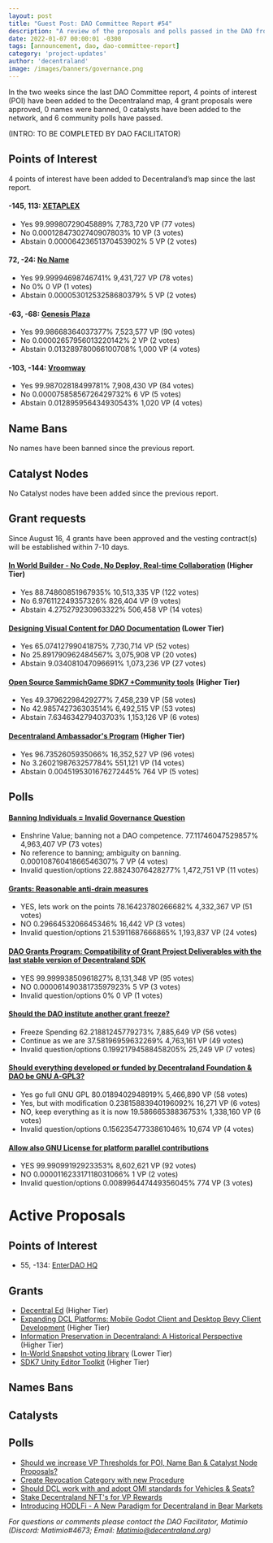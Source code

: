 ```yaml
---
layout: post
title: "Guest Post: DAO Committee Report #54"
description: "A review of the proposals and polls passed in the DAO from August 16 through August 31".
date: 2022-01-07 00:00:01 -0300
tags: [announcement, dao, dao-committee-report]
category: 'project-updates'
author: 'decentraland'
image: /images/banners/governance.png
---
```


In the two weeks since the last DAO Committee report, 4 points of interest (POI) have been added to the Decentraland map, 4 grant proposals were approved, 0 names were banned, 0 catalysts have been added to the network, and 6 community polls have passed.

(INTRO: TO BE COMPLETED BY DAO FACILITATOR)

## Points of Interest
4 points of interest have been added to Decentraland’s map since the last report.


#### -145, 113: [XETAPLEX](https://governance.decentraland.org/proposal/?id=baa7c2d0-415b-11ee-aa49-bbddd046ff94)

* Yes 99.99980729045889% 7,783,720 VP (77 votes)
* No 0.00012847302740907803% 10 VP (3 votes)
* Abstain 0.00006423651370453902% 5 VP (2 votes)


#### 72, -24: [No Name](https://governance.decentraland.org/proposal/?id=f51b4ab0-4136-11ee-aa49-bbddd046ff94)

* Yes 99.99994698746741% 9,431,727 VP (78 votes)
* No 0% 0 VP (1 votes)
* Abstain 0.00005301253258680379% 5 VP (2 votes)


#### -63, -68: [Genesis Plaza](https://governance.decentraland.org/proposal/?id=22336870-37a5-11ee-aec9-fb54fc0c7896)

* Yes 99.98668364037377% 7,523,577 VP (90 votes)
* No 0.00002657956013220142% 2 VP (2 votes)
* Abstain 0.013289780066100708% 1,000 VP (4 votes)


#### -103, -144: [Vroomway](https://governance.decentraland.org/proposal/?id=f8c68cb0-37a4-11ee-aec9-fb54fc0c7896)

* Yes 99.98702818499781% 7,908,430 VP (84 votes)
* No 0.00007585856726429732% 6 VP (5 votes)
* Abstain 0.012895956434930543% 1,020 VP (4 votes)


## Name Bans

No names have been banned since the previous report.

## Catalyst Nodes
No Catalyst nodes have been added since the previous report.


## Grant requests
Since August 16, 4 grants have been approved and the vesting contract(s) will be established within 7-10 days.


#### [In World Builder - No Code, No Deploy, Real-time Collaboration](https://governance.decentraland.org/proposal/?id=ca7784f0-3988-11ee-aec9-fb54fc0c7896) (Higher Tier)

* Yes 88.74860851967935% 10,513,335 VP (122 votes)
* No 6.976112249357326% 826,404 VP (9 votes)
* Abstain 4.275279230963322% 506,458 VP (14 votes)


#### [Designing Visual Content for DAO Documentation](https://governance.decentraland.org/proposal/?id=f5eda870-387b-11ee-aec9-fb54fc0c7896) (Lower Tier)

* Yes 65.07412799041875% 7,730,714 VP (52 votes)
* No 25.891790962484567% 3,075,908 VP (20 votes)
* Abstain 9.034081047096691% 1,073,236 VP (27 votes)


#### [Open Source SammichGame SDK7 +Community tools](https://governance.decentraland.org/proposal/?id=e7399950-35f7-11ee-be2d-676a2489bc16) (Higher Tier)

* Yes 49.37962298429277% 7,458,239 VP (58 votes)
* No 42.985742736303514% 6,492,515 VP (53 votes)
* Abstain 7.634634279403703% 1,153,126 VP (6 votes)


#### [Decentraland Ambassador&#39;s Program](https://governance.decentraland.org/proposal/?id=55a85fd0-3539-11ee-a39d-ef9ca9e669fd) (Higher Tier)

* Yes 96.7352605935066% 16,352,527 VP (96 votes)
* No 3.2602198763257784% 551,121 VP (14 votes)
* Abstain 0.0045195301676272445% 764 VP (5 votes)


## Polls

#### [Banning Individuals = Invalid Governance Question](https://governance.decentraland.org/proposal/?id=5783ce30-43ed-11ee-ab1f-97157a05bdec)

* Enshrine Value; banning not a DAO competence. 77.11746047529857% 4,963,407 VP (73 votes)
* No reference to banning; ambiguity on banning.  0.00010876041866546307% 7 VP (4 votes)
* Invalid question/options 22.88243076428277% 1,472,751 VP (11 votes)


#### [Grants: Reasonable anti-drain measures](https://governance.decentraland.org/proposal/?id=b293cd80-3ece-11ee-88e6-1fe6cb69ee51)

* YES, lets work on the points 78.16423780266682% 4,332,367 VP (51 votes)
* NO 0.2966453206645346% 16,442 VP (3 votes)
* Invalid question/options 21.53911687666865% 1,193,837 VP (24 votes)


#### [DAO Grants Program: Compatibility of Grant Project Deliverables with the last stable version of Decentraland SDK](https://governance.decentraland.org/proposal/?id=4bb8cec0-3e07-11ee-88e6-1fe6cb69ee51)

* YES 99.99993850961827% 8,131,348 VP (95 votes)
* NO 0.00006149038173597923% 5 VP (3 votes)
* Invalid question/options 0% 0 VP (1 votes)


#### [Should the DAO institute another grant freeze?](https://governance.decentraland.org/proposal/?id=cf71fa30-3d52-11ee-88e6-1fe6cb69ee51)

* Freeze Spending 62.21881245779273% 7,885,649 VP (56 votes)
* Continue as we are 37.58196959632269% 4,763,161 VP (49 votes)
* Invalid question/options 0.19921794588458205% 25,249 VP (7 votes)


#### [Should everything developed or funded by Decentraland Foundation &amp; DAO be GNU A-GPL3?](https://governance.decentraland.org/proposal/?id=0f7cee00-3cef-11ee-8a20-21bcd668e635)

* Yes go full GNU GPL 80.0189402948919% 5,466,890 VP (58 votes)
* Yes, but with modification 0.23815883940196092% 16,271 VP (6 votes)
* NO, keep everything as it is now 19.58666538836753% 1,338,160 VP (6 votes)
* Invalid question/options 0.15623547733861046% 10,674 VP (4 votes)


#### [Allow also GNU License for platform parallel contributions](https://governance.decentraland.org/proposal/?id=39af1900-39e3-11ee-aec9-fb54fc0c7896)

* YES 99.99099192923353% 8,602,621 VP (92 votes)
* NO 0.000011623317118031066% 1 VP (2 votes)
* Invalid question/options 0.008996447449356045% 774 VP (3 votes)



# Active Proposals

## Points of Interest

* 55, -134: [EnterDAO HQ](https://governance.decentraland.org/proposal/?id=68ac3510-4e3a-11ee-beb5-696f9c967b67)

## Grants

* [Decentral Ed](https://governance.decentraland.org/proposal/?id=cd96ea50-5066-11ee-92bb-e5ce9eee2c51) (Higher Tier)
* [Expanding DCL Platforms: Mobile Godot Client and Desktop Bevy Client Development](https://governance.decentraland.org/proposal/?id=5d65f080-4eab-11ee-8775-751cfef3aca1) (Higher Tier)
* [Information Preservation in Decentraland: A Historical Perspective](https://governance.decentraland.org/proposal/?id=1740a740-4db0-11ee-beb5-696f9c967b67) (Higher Tier)
* [In-World Snapshot voting library](https://governance.decentraland.org/proposal/?id=c96c3830-4d4c-11ee-beb5-696f9c967b67) (Lower Tier)
* [SDK7 Unity Editor Toolkit](https://governance.decentraland.org/proposal/?id=122c02b0-4b38-11ee-8dc1-47e81c0c49b1) (Higher Tier)

## Names Bans


## Catalysts


## Polls

* [Should we increase VP Thresholds for POI, Name Ban &amp; Catalyst Node Proposals?](https://governance.decentraland.org/proposal/?id=88d94370-5144-11ee-a817-7dc33a6da5df)
* [Create Revocation Category with new Procedure](https://governance.decentraland.org/proposal/?id=d67fbec0-5125-11ee-a817-7dc33a6da5df)
* [Should DCL work with and adopt OMI standards for Vehicles &amp; Seats?](https://governance.decentraland.org/proposal/?id=40a4fcd0-50f8-11ee-9f62-6f6b8dcdef9a)
* [Stake Decentraland NFT&#39;s for VP Rewards  ](https://governance.decentraland.org/proposal/?id=630c2760-500a-11ee-922a-436a6998cfc7)
* [Introducing HODLFi - A New Paradigm for Decentraland in Bear Markets](https://governance.decentraland.org/proposal/?id=f02ef2d0-4fce-11ee-922a-436a6998cfc7)

*For questions or comments please contact the DAO Facilitator, Matimio (Discord: Matimio#4673; Email: [Matimio@decentraland.org](mailto:Matimio@decentraland.org))*